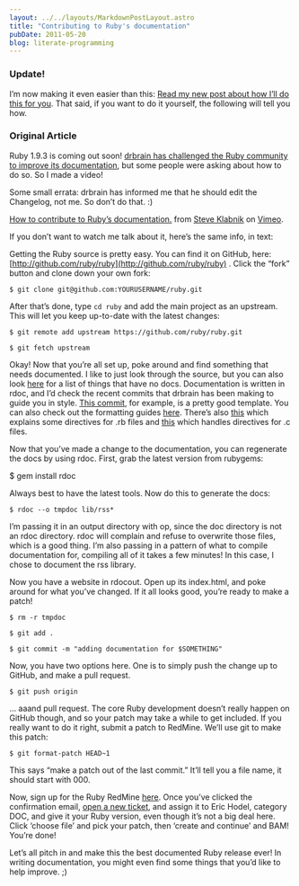 ```yaml
---
layout: ../../layouts/MarkdownPostLayout.astro
title: "Contributing to Ruby's documentation"
pubDate: 2011-05-20
blog: literate-programming
---
```



### Update!

I’m now making it even easier than this: [Read my new post about how I’ll do this for you](/2011/08/22/im-making-it-dead-simple-to-contribute-to-ruby-s-documentation.html). That said, if you want to do it yourself, the following will tell you how.

### Original Article

Ruby 1.9.3 is coming out soon! [drbrain has challenged the Ruby community to improve its documentation](http://blog.segment7.net/2011/05/09/ruby-1-9-3-documentation-challenge), but some people were asking about how to do so. So I made a video!

Some small errata: drbrain has informed me that he should edit the Changelog, not me. So don’t do that. :)

[How to contribute to Ruby’s documentation.](http://vimeo.com/23522731) from [Steve Klabnik](http://vimeo.com/steveklabnik) on [Vimeo](http://vimeo.com/).

If you don’t want to watch me talk about it, here’s the same info, in text:

Getting the Ruby source is pretty easy. You can find it on GitHub, here: [http://github.com/ruby/ruby](http://github.com/ruby/ruby) . Click the “fork” button and clone down your own fork:

```
$ git clone git@github.com:YOURUSERNAME/ruby.git
```

After that’s done, type `cd ruby` and add the main project as an upstream. This will let you keep up-to-date with the latest changes:

```
$ git remote add upstream https://github.com/ruby/ruby.git

$ git fetch upstream
```

Okay! Now that you’re all set up, poke around and find something that needs documented. I like to just look through the source, but you can also look [here](http://segment7.net/projects/ruby/documentation_coverage.txt) for a list of things that have no docs. Documentation is written in rdoc, and I’d check the recent commits that drbrain has been making to guide you in style. [This commit](https://github.com/ruby/ruby/commit/071a678a156dde974d8e470b659c89cb02b07b3b), for example, is a pretty good template. You can also check out the formatting guides [here](http://rdoc.rubyforge.org/RDoc/Markup.html). There’s also [this](http://rdoc.rubyforge.org/RDoc/Parser/Ruby.html) which explains some directives for .rb files and [this](http://rdoc.rubyforge.org/RDoc/Parser/C.html) which handles directives for .c files.

Now that you’ve made a change to the documentation, you can regenerate the docs by using rdoc. First, grab the latest version from rubygems:

$ gem install rdoc

Always best to have the latest tools. Now do this to generate the docs:

```
$ rdoc --o tmpdoc lib/rss*
```

I’m passing it in an output directory with op, since the doc directory is not an rdoc directory. rdoc will complain and refuse to overwrite those files, which is a good thing. I’m also passing in a pattern of what to compile documentation for, compiling all of it takes a few minutes! In this case, I chose to document the rss library.

Now you have a website in rdocout. Open up its index.html, and poke around for what you’ve changed. If it all looks good, you’re ready to make a patch!

```
$ rm -r tmpdoc

$ git add .

$ git commit -m "adding documentation for $SOMETHING"
```

Now, you have two options here. One is to simply push the change up to GitHub, and make a pull request.

```
$ git push origin
```

… aaand pull request. The core Ruby development doesn’t really happen on GitHub though, and so your patch may take a while to get included. If you really want to do it right, submit a patch to RedMine. We’ll use git to make this patch:

```
$ git format-patch HEAD~1
```

This says “make a patch out of the last commit.” It’ll tell you a file name, it should start with 000.

Now, sign up for the Ruby RedMine [here](http://bugs.ruby-lang.org/account/register). Once you’ve clicked the confirmation email, [open a new ticket](http://bugs.ruby-lang.org/projects/ruby-trunk/issues/new), and assign it to Eric Hodel, category DOC, and give it your Ruby version, even though it’s not a big deal here. Click ‘choose file’ and pick your patch, then ‘create and continue’ and BAM! You’re done!

Let’s all pitch in and make this the best documented Ruby release ever! In writing documentation, you might even find some things that you’d like to help improve. ;)
